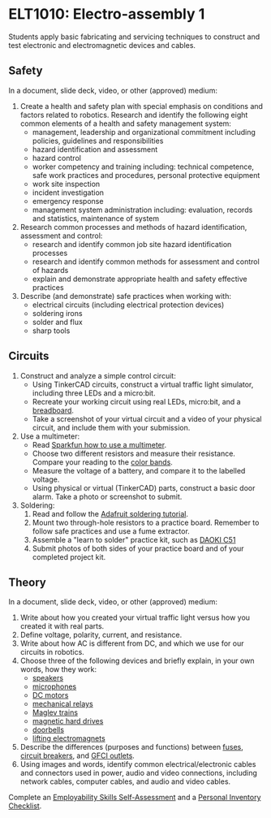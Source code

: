 # ELT1010: Electro-assembly 1

Students apply basic fabricating and servicing techniques to construct and test electronic and electromagnetic devices and cables.

## Safety

In a document, slide deck, video, or other (approved) medium:

1. Create a health and safety plan with special emphasis on conditions and factors related to robotics. Research and identify the following eight common elements of a health and safety management system:
    * management, leadership and organizational commitment including policies, guidelines and responsibilities
    * hazard identification and assessment
    * hazard control
    * worker competency and training including: technical competence, safe work practices and procedures, personal protective equipment
    * work site inspection
    * incident investigation
    * emergency response
    * management system administration including: evaluation, records and statistics, maintenance of system
1. Research common processes and methods of hazard identification, assessment and control:
    * research and identify common job site hazard identification processes
    * research and identify common methods for assessment and control of hazards
    * explain and demonstrate appropriate health and safety effective practices
1. Describe (and demonstrate) safe practices when working with:
    * electrical circuits (including electrical protection devices)
    * soldering irons
    * solder and flux
    * sharp tools

## Circuits

1. Construct and analyze a simple control circuit:
    * Using TinkerCAD circuits, construct a virtual traffic light simulator, including three LEDs and a micro:bit.
    * Recreate your working circuit using real LEDs, micro:bit, and a [breadboard](https://learn.sparkfun.com/tutorials/how-to-use-a-breadboard/all).
    * Take a screenshot of your virtual circuit and a video of your physical circuit, and include them with your submission.
1. Use a multimeter:
    * Read [Sparkfun how to use a multimeter](https://learn.sparkfun.com/tutorials/how-to-use-a-multimeter/all).
    * Choose two different resistors and measure their resistance. Compare your reading to the [color bands](https://www.digikey.ca/en/resources/conversion-calculators/conversion-calculator-resistor-color-code).
    * Measure the voltage of a battery, and compare it to the labelled voltage.
    * Using physical or virtual (TinkerCAD) parts, construct a basic door alarm. Take a photo or screenshot to submit.
1. Soldering:
    1. Read and follow the [Adafruit soldering tutorial](https://learn.adafruit.com/adafruit-guide-excellent-soldering).
    1. Mount two through-hole resistors to a practice board. Remember to follow safe practices and use a fume extractor.
    1. Assemble a "learn to solder" practice kit, such as [DAOKI C51](https://www.instructables.com/How-to-Set-Up-Time-and-Alarm-in-C51-4-Bits-Digital/)
    1. Submit photos of both sides of your practice board and of your completed project kit.

## Theory

In a document, slide deck, video, or other (approved) medium:

1. Write about how you created your virtual traffic light versus how you created it with real parts.
1. Define voltage, polarity, current, and resistance.
1. Write about how AC is different from DC, and which we use for our circuits in robotics.
1. Choose three of the following devices and briefly explain, in your own words, how they work:
    * [speakers](https://electronics.howstuffworks.com/speaker.htm)
    * [microphones](https://mynewmicrophone.com/how-do-microphones-work-a-helpful-illustrated-guide)
    * [DC motors](https://ie.rs-online.com/web/generalDisplay.html?id=ideas-and-advice/dc-motors-guide)
    * [mechanical relays](https://www.explainthatstuff.com/howrelayswork.html)
    * [Maglev trains](https://science.howstuffworks.com/transport/engines-equipment/maglev-train.htm)
    * [magnetic hard drives](https://computer.howstuffworks.com/hard-disk.htm)
    * [doorbells](https://www.wonderopolis.org/wonder/how-does-a-doorbell-work)
    * [lifting electromagnets](https://science.howstuffworks.com/electromagnet.htm)
1. Describe the differences (purposes and functions) between [fuses](https://www.bbc.co.uk/bitesize/guides/zshyj6f/revision/3), [circuit breakers](https://electronics.howstuffworks.com/circuit-breaker.htm), and [GFCI outlets](https://homeinspectioninsider.com/gfci-outlet).
1. Using images and words, identify common electrical/electronic cables and connectors used in power, audio and video connections, including network cables, computer cables, and audio and video cables.

Complete an [Employability Skills Self-Assessment](https://docs.google.com/forms/d/e/1FAIpQLSeg5oKGSpVoPOOobLzBy20qugNRzDVHIJ4GU4AR6stKZwMFeg/viewform?usp=pp_url&entry.1608836029=ELT1010) and a [Personal Inventory Checklist](https://docs.google.com/forms/d/e/1FAIpQLSdOEdGul7Omr2ggimeQU-dwUKrWGPU9t52ocposyntKgm7Kjg/viewform?usp=pp_url&entry.1721107223=ELT1010).

